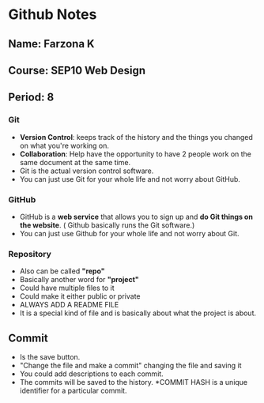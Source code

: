 # Github Notes

## Name: Farzona K
## Course: SEP10 Web Design
## Period: 8

### Git 
* **Version Control**: keeps track of the history and the things you changed on what you're working on. 
* **Collaboration**: Help have the opportunity to have 2 people work on the same document at the same time.
* Git is the actual version control software.
* You can just use Git for your whole life and not worry about GitHub.


### GitHub
* GitHub is a **web service** that allows you to sign up and **do Git things on the website**. ( Github basically runs the Git software.) 
* You can just use Github for your whole life and not worry about Git.

### Repository 
* Also can be called **"repo"**
* Basically another word for **"project"**
* Could have multiple files to it
* Could make it either public or private
* ALWAYS ADD A README FILE 
* It is a special kind of file and is basically about what the project is about.
  

## Commit
* Is the save button.
* "Change the file and make a commit" changing the file and saving it
* You could add descriptions to each commit.
* The commits will be saved to the history.
*COMMIT HASH is a unique identifier for a particular commit.
